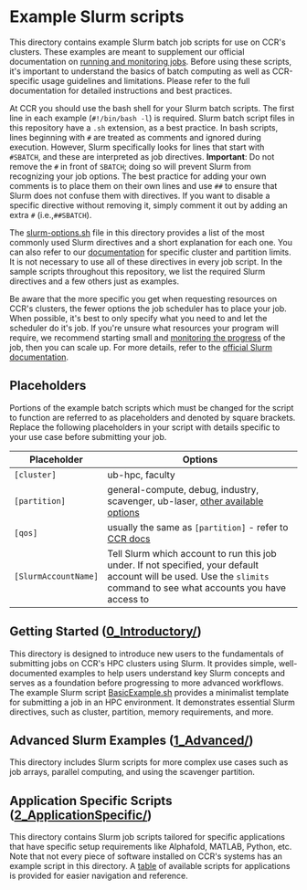 # Example Slurm scripts

This directory contains example Slurm batch job scripts for use on CCR's clusters. These examples are meant to supplement our official documentation on [running and monitoring jobs](https://docs.ccr.buffalo.edu/en/latest/hpc/jobs/). Before using these scripts, it's important to understand the basics of batch computing as well as CCR-specific usage guidelines and limitations. Please refer to the full documentation for detailed instructions and best practices.

At CCR you should use the bash shell for your Slurm batch scripts. The first line in each example (`#!/bin/bash -l`) is required. Slurm batch script files in this repository have a `.sh` extension, as a best practice. In bash scripts, lines beginning with `#` are treated as comments and ignored during execution. However, Slurm specifically looks for lines that start with `#SBATCH`, and these are interpreted as job directives.
**Important**: Do not remove the `#` in front of `SBATCH`; doing so will prevent Slurm from recognizing your job options. The best practice for adding your own comments is to place them on their own lines and use `##` to ensure that Slurm does not confuse them with directives. If you want to disable a specific directive without removing it, simply comment it out by adding an extra `#` (i.e.,`##SBATCH`).

The [slurm-options.sh](slurm-options.sh) file in this directory provides a list of the most commonly used Slurm directives and a short explanation for each one. You can also refer to our [documentation](https://docs.ccr.buffalo.edu/en/latest/hpc/jobs/#slurm-directives-partitions-qos) for specific cluster and partition limits. It is not necessary to use all of these directives in every job script. In the sample scripts throughout this repository, we list the required Slurm directives and a few others just as examples.

Be aware that the more specific you get when requesting resources on CCR's clusters, the fewer options the job scheduler has to place your job. When possible, it's best to only specify what you need to and let the scheduler do it's job. If you're unsure what resources your program will require, we recommend starting small and [monitoring the progress](https://docs.ccr.buffalo.edu/en/latest/hpc/jobs/#monitoring-jobs) of the job, then you can scale up. For more details, refer to the [official Slurm documentation](https://slurm.schedmd.com/documentation.html).

## Placeholders

Portions of the example batch scripts which must be changed for the script to function are referred to as placeholders and denoted by square brackets. Replace the following placeholders in your script with details specific to your use case before submitting your job.

| Placeholder             | Options |
|-------------------------|-------------------------------------------|
| `[cluster]`             | ub-hpc, faculty |
| `[partition]`           | general-compute, debug, industry, scavenger, ub-laser, [other available options](https://docs.ccr.buffalo.edu/en/latest/hpc/clusters/#ub-hpc-compute-cluster) |
| `[qos]`                 | usually the same as `[partition]` - refer to [CCR docs](https://docs.ccr.buffalo.edu/en/latest/hpc/jobs/#slurm-directives-partitions-qos) |
| `[SlurmAccountName]`    | Tell Slurm which account to run this job under. If not specified, your default account will be used. Use the `slimits` command to see what accounts you have access to |

## Getting Started ([0_Introductory/](./0_Introductory/README.md))

This directory is designed to introduce new users to the fundamentals of submitting jobs on CCR's HPC clusters using Slurm. It provides simple, well-documented examples to help users understand key Slurm concepts and serves as a foundation before progressing to more advanced workflows. The example Slurm script [BasicExample.sh](./0_Introductory/BasicExample.sh) provides a minimalist template for submitting a job in an HPC environment. It demonstrates essential Slurm directives, such as cluster, partition, memory requirements, and more.

## Advanced Slurm Examples ([1_Advanced/](./1_Advanced/README.md))

This directory includes Slurm scripts for more complex use cases such as job arrays, parallel computing, and using the scavenger partition.

## Application Specific Scripts ([2_ApplicationSpecific/](./2_ApplicationSpecific/README.md))

This directory contains Slurm job scripts tailored for specific applications that have specific setup requirements like Alphafold, MATLAB, Python, etc. Note that not every piece of software installed on CCR's systems has an example script in this directory. A [table](./2_ApplicationSpecific/README.md#table-of-topics) of available scripts for  applications is provided for easier navigation and reference.


